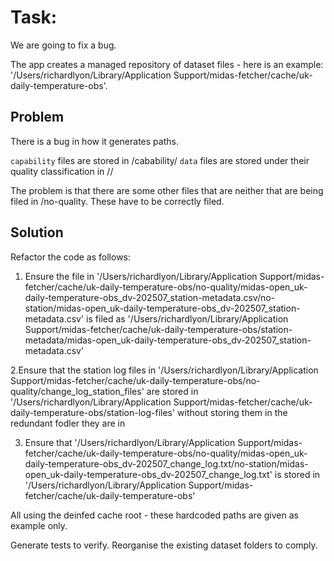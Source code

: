 # Task:
We are going to fix a bug.


The app creates a managed repository of dataset files - here is an example: '/Users/richardlyon/Library/Application Support/midas-fetcher/cache/uk-daily-temperature-obs'.

## Problem

 There is a bug in how it generates paths.

`capability` files are stored in <root>/cabability/
`data` files are stored under their quality classification in <root>/<quality>/<county>

The problem is that there are some other files that are neither that are being filed in <root>/no-quality. These have to be correctly filed.

## Solution

Refactor the code as follows:

1. Ensure the file in '/Users/richardlyon/Library/Application Support/midas-fetcher/cache/uk-daily-temperature-obs/no-quality/midas-open_uk-daily-temperature-obs_dv-202507_station-metadata.csv/no-station/midas-open_uk-daily-temperature-obs_dv-202507_station-metadata.csv' is filed as '/Users/richardlyon/Library/Application Support/midas-fetcher/cache/uk-daily-temperature-obs/station-metadata/midas-open_uk-daily-temperature-obs_dv-202507_station-metadata.csv'

2.Ensure that the station log files in '/Users/richardlyon/Library/Application Support/midas-fetcher/cache/uk-daily-temperature-obs/no-quality/change_log_station_files' are stored in '/Users/richardlyon/Library/Application Support/midas-fetcher/cache/uk-daily-temperature-obs/station-log-files' without storing them in the redundant fodler they are in

3. Ensure that '/Users/richardlyon/Library/Application Support/midas-fetcher/cache/uk-daily-temperature-obs/no-quality/midas-open_uk-daily-temperature-obs_dv-202507_change_log.txt/no-station/midas-open_uk-daily-temperature-obs_dv-202507_change_log.txt' is stored in '/Users/richardlyon/Library/Application Support/midas-fetcher/cache/uk-daily-temperature-obs'

All using the deinfed cache root - these hardcoded paths are given as example only.

Generate tests to verify.
Reorganise the existing dataset folders to comply.

